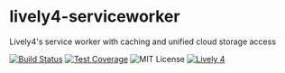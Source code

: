 # lively4-serviceworker
Lively4's service worker with caching and unified cloud storage access

[![Build Status](https://travis-ci.org/LivelyKernel/lively4-serviceworker.svg?branch=master)](https://travis-ci.org/LivelyKernel/lively4-serviceworker) [![Test Coverage](https://codeclimate.com/github/LivelyKernel/lively4-serviceworker/badges/coverage.svg)](https://codeclimate.com/github/LivelyKernel/lively4-serviceworker/coverage) ![MIT License](https://img.shields.io/badge/license-MIT-blue.svg) [![Lively 4](https://img.shields.io/badge/lively-4-e321C9.svg)](http://lively-kernel.org/lively4/)
